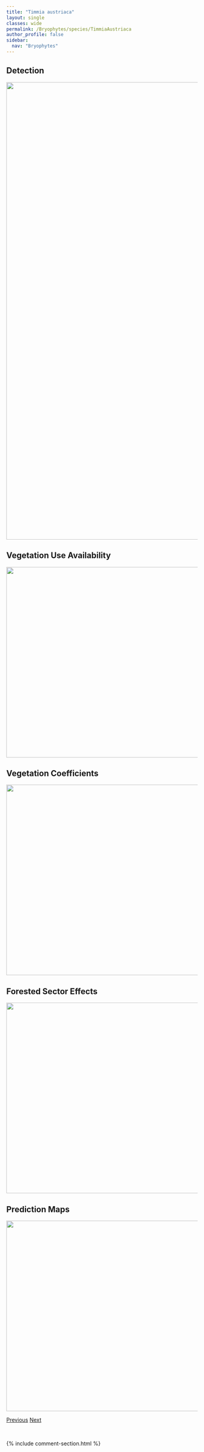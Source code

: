 ```yaml
---
title: "Timmia austriaca"
layout: single
classes: wide
permalink: /Bryophytes/species/TimmiaAustriaca
author_profile: false
sidebar:
  nav: "Bryophytes"
---
```


<h2>Detection</h2>

<a href="https://drive.google.com/uc?export=view&id=1BthSergVUBgGVU98MNhsHFd8tTzRlsTF">
<img src="https://drive.google.com/uc?export=view&id=1BthSergVUBgGVU98MNhsHFd8tTzRlsTF" height = "1200" width = "800">
</a>


<h2>Vegetation Use Availability</h2>

<a href="https://drive.google.com/uc?export=view&id=1d2Vvxc0uRdErX16T6w1gQanlCIHLKUJ2">
<img src="https://drive.google.com/uc?export=view&id=1d2Vvxc0uRdErX16T6w1gQanlCIHLKUJ2" height = "500" width = "1000">
</a>


<h2>Vegetation Coefficients</h2>

<a href="https://drive.google.com/uc?export=view&id=1sjlv6h9sUhU_oV_fR4jfpp0PLvFL8526">
<img src="https://drive.google.com/uc?export=view&id=1sjlv6h9sUhU_oV_fR4jfpp0PLvFL8526" height = "500" width = "1000">
</a>


<h2>Forested Sector Effects</h2>

<a href="https://drive.google.com/uc?export=view&id=12GjbuWMweM1lgR212TTJL-51SRXsd31R">
<img src="https://drive.google.com/uc?export=view&id=12GjbuWMweM1lgR212TTJL-51SRXsd31R" height = "500" width = "1000">
</a>


<h2>Prediction Maps</h2>

<a href="https://drive.google.com/uc?export=view&id=1yWKGuoaVi4ojIX0VTpHS-X1PCMfAtb_5">
<img src="https://drive.google.com/uc?export=view&id=1yWKGuoaVi4ojIX0VTpHS-X1PCMfAtb_5" height = "500" width = "1000">
</a>


<a href="/DevelopmentWebsite/Bryophytes/species/SphagnumDivinumMedium" class="pagination--pager" title="Sphagnum divinum/medium">Previous</a> <a href="/DevelopmentWebsite/Bryophytes/species/CalypogeiaSphagnicola" class="pagination--pager" title="Calypogeia sphagnicola">Next</a>

<p>&nbsp;</p>

{% include comment-section.html %}
